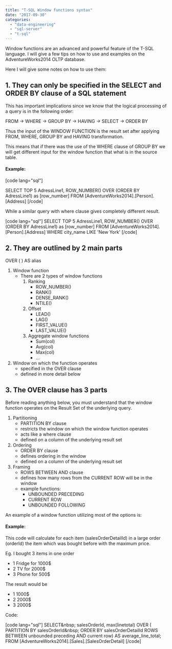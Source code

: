 ```yaml
---
title: "T-SQL Window functions syntax"
date: "2017-09-30"
categories: 
  - "data-engineering"
  - "sql-server"
  - "t-sql"
---
```


Window functions are an advanced and powerful feature of the T-SQL language. I will give a few tips on how to use and examples on the AdventureWorks2014 OLTP database.

Here I will give some notes on how to use them:

## 1. They can only be specified in the SELECT and ORDER BY clause of a SQL statement

This has important implications since we know that the logical processing of a query is in the following order:

FROM -> WHERE -> GROUP BY -> HAVING -> SELECT -> ORDER BY

Thus the input of the WINDOW FUNCTION is the result set after applying FROM, WHERE, GROUP BY and HAVING transformation.

This means that if there was the use of the WHERE clause of GROUP BY we will get different input for the window function that what is in the source table.

####  Example:

[code lang="sql"]

SELECT TOP 5 AdressLine1, ROW_NUMBER() OVER (ORDER BY AdressLine1) as [row_number] FROM [AdventureWorks2014].[Person].[Address] [/code]

While a similar query with where clause gives completely different result.

[code lang="sql"] SELECT TOP 5 AdressLine1, ROW_NUMBER() OVER (ORDER BY AdressLine1) as [row_number] FROM [AdventureWorks2014].[Person].[Address] WHERE city_name LIKE 'New York' [/code]

## 2. They are outlined by 2 main parts

<window function> OVER ( <window definition>) AS alias

1. Window function
    - There are 2 types of window functions
        1. Ranking
            - ROW_NUMBER()
            - RANK()
            - DENSE_RANK()
            - NTILE()
        2. Offset
            - LEAD(<col>)
            - LAG(<col>)
            - FIRST_VALUE(<col>)
            - LAST_VALUE(<col>)
        3. Aggregate window functions
            - Sum(col)
            - Avg(col)
            - Max(col)
            - ...
2. Window on which the function operates
    - specified in the OVER clause
    - defined in more detail below

## 3. The OVER clause has 3 parts

Before reading anything below, you must understand that the window function operates on the Result Set of the underlying query.

1. Partitioning
    - PARTITION BY clause
    - restricts the window on which the window function operates
    - acts like a where clause
    - defined on a column of the underlying result set
2. Ordering
    - ORDER BY clause
    - defines ordering in the window
    - defined on a column of the underlying result set
3. Framing
    - ROWS BETWEEN <above delimiter> AND <below delimiter> clause
    - defines how many rows from the CURRENT ROW will be in the window
    - example functions:
        - UNBOUNDED PRECEDING
        - CURRENT ROW
        - UNBOUNDED FOLLOWING

An example of a window function utilizing most of the options is:

####  Example:

This code will calculate for each item (salesOrderDetailId) in a large order (orderId) the item which was bought before with the maximum price.

Eg. I bought 3 items in one order

- 1 Fridge for 1000$
- 2 TV for 2000$
- 3 Phone for 500$

The result would be

- 1 1000$
- 2 2000$
- 3 2000$

Code:

[code lang="sql"] SELECT&amp;nbsp; salesOrderId, max(linetotal) OVER ( PARTITION BY salesOrderId&amp;nbsp; ORDER BY salesOrderDetailId ROWS BETWEEN unbounded preceding AND current row) AS average_line_total; FROM [AdventureWorks2014].[Sales].[SalesOrderDetail] [/code]
